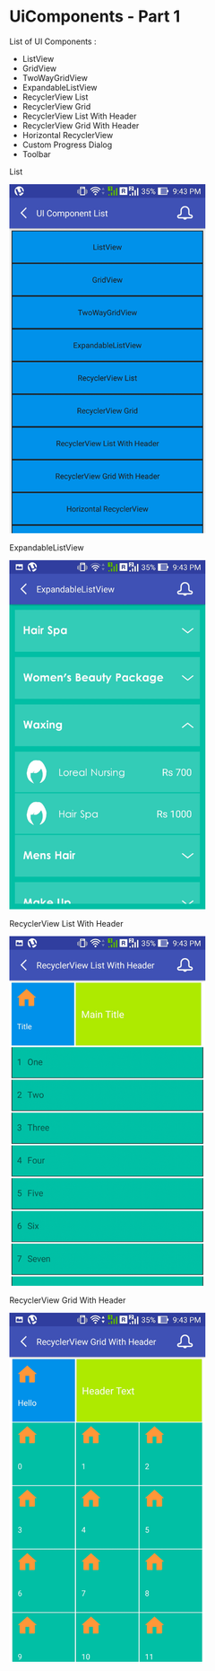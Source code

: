 # UiComponents - Part 1

List of UI Components :

* ListView
* GridView
* TwoWayGridView
* ExpandableListView
* RecyclerView List
* RecyclerView Grid
* RecyclerView List With Header
* RecyclerView Grid With Header
* Horizontal RecyclerView
* Custom Progress Dialog
* Toolbar


List
<p align="left">
  <img src="https://github.com/deepshooter/UiComponentsOne/blob/master/app/images/Screenshot_2017-05-18-21-43-02.jpg" width="350"/>
</p>



ExpandableListView
<p align="left">
  <img src="https://github.com/deepshooter/UiComponentsOne/blob/master/app/images/Screenshot_2017-05-18-21-43-25.jpg" width="350"/>
</p>



RecyclerView List With Header
<p align="left">
  <img src="https://github.com/deepshooter/UiComponentsOne/blob/master/app/images/Screenshot_2017-05-18-21-43-41.jpg" width="350"/>
</p>



RecyclerView Grid With Header
<p align="left">
  <img src="https://github.com/deepshooter/UiComponentsOne/blob/master/app/images/Screenshot_2017-05-18-21-43-45.jpg" width="350"/>
</p>

